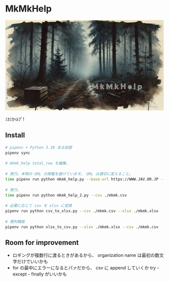 MkMkHelp
===

![](./doc/readme.png)

ﾐｶﾐｶﾍﾙﾌﾟ!

## Install

```bash
# pipenv + Python 3.10 ある前提
pipenv sync

# mkmk_help total_row を編集。

# 実行。本物の URL の掲載を避けています。 URL は適切に変えること。
time pipenv run python mkmk_help.py --base-url https://WWW.JAV.OR.JP --total-row 1

# 実行。
time pipenv run python mkmk_help_2.py --csv ./mkmk.csv

# 必要に応じて csv を xlsx に変換
pipenv run python csv_to_xlsx.py --csv ./mkmk.csv --xlsx ./mkmk.xlsx

# 便利機能
pipenv run python xlsx_to_csv.py --xlsx ./mkmk.xlsx --csv ./mkmk.csv
```

## Room for improvement

- ロギングが複数行に渡るときがあるから、 organization name は最初の数文字だけでいいかも
- for の最中にエラーになるとパァだから、 csv に append していくか try - except - finally がいいかも

